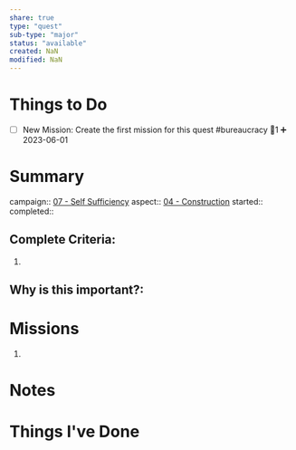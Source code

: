 ```yaml
---
share: true
type: "quest"
sub-type: "major"
status: "available"
created: NaN 
modified: NaN
---
```

 
 
# Things to Do
- [ ] New Mission: Create the first mission for this quest #bureaucracy 🥄1 ➕ 2023-06-01 
# Summary
campaign:: [07 - Self Sufficiency](./07%20-%20Self%20Sufficiency.md)
aspect:: [04 - Construction](./04%20-%20Construction.md)
started:: 
completed::
## Complete Criteria:
1. 

## Why is this important?:

# Missions
1.

# Notes

# Things I've Done